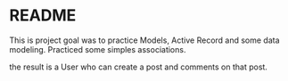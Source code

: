 # README

This is project goal was to practice Models, Active Record and some data modeling.
Practiced some simples associations.

the result is a User who can create a post and comments on that post.

